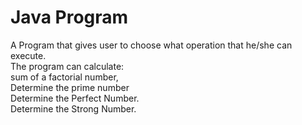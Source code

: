 # Java Program

<p>A Program that gives user to choose what operation that he/she can execute. <br> The program can calculate: <br>sum of a factorial number, <br>Determine the prime number <br>Determine the Perfect Number. <br>Determine the Strong Number.<p>
